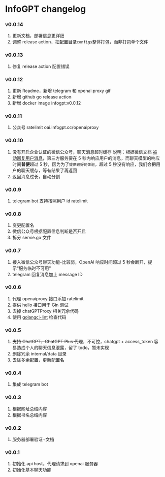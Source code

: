 # InfoGPT changelog

### v0.0.14

1. 更新文档，部署信息更详细
2. 调整 release action，把配置目录`configs`整体打包，而非打包单个文件

### v0.0.13

1. 修复 release action 配置错误

### v0.0.12

1. 更新 Readme，新增 telegram 和 openai proxy gif
2. 新增 github go release action
3. 新增 docker image infogpt:v0.0.12

### v0.0.11

1. 公众号 ratelimit
   oai.infogpt.cc/openaiproxy

### v0.0.10

1. 没有开启企业认证的微信公众号，聊天消息超时缓存
   说明：根据微信文档 [被动回复用户消息](https://developers.weixin.qq.com/doc/offiaccount/Message_Management/Passive_user_reply_message.html)，第三方服务要在 5 秒内响应用户的消息，而聊天模型的响应时间**普便**超过 5 秒，因为为了`提供较好的体验`，超过 5 秒没有响应，我们会把用户的聊天缓存，等有结果了再返回
2. 返回消息过长，自动分割

### v0.0.9

1. telegram bot 支持按照用户 id ratelimit

### v0.0.8

1. 变更配置名
2. 微信公众号根据配置信息判断是否开启
3. 拆分 servie.go 文件

### v0.0.7

1. 接入微信公众号聊天功能-比较弱，OpenAI 响应时间超过 5 秒会断开，提示"服务临时不可用"
2. telegram 回复消息加上 message ID

### v0.0.6

1. 代理 openaiproxy 接口添加 ratelimit
2. 提供 hello 接口用于 Gin 测试
3. 去掉 chatGPTProxy 相关冗余代码
4. 使用 [golangci-lint](https://github.com/golangci/golangci-lint/) 检查代码

### v0.0.5

1. ~~支持 ChatGPT、ChatGPT Plus 代理~~，不可控，chatgpt + access_token 容易造成个人的聊天信息泄露，留了 todo，暂未实现
2. 删除冗余 internal/data 目录
3. 去除多余配置，更新配置名

### v0.0.4

1. 集成 telegram bot

### v0.0.3

1. 根据网址总结内容
2. 根据书名总结内容

### v0.0.2

1. 服务器部署验证+文档

### v0.0.1

1. 初始化 api host，代理请求到 openai 服务器
2. 初始化基本聊天功能
